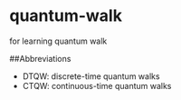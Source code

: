 quantum-walk
============

for learning quantum walk

##Abbreviations
- DTQW: discrete-time quantum walks
- CTQW: continuous-time quantum walks
